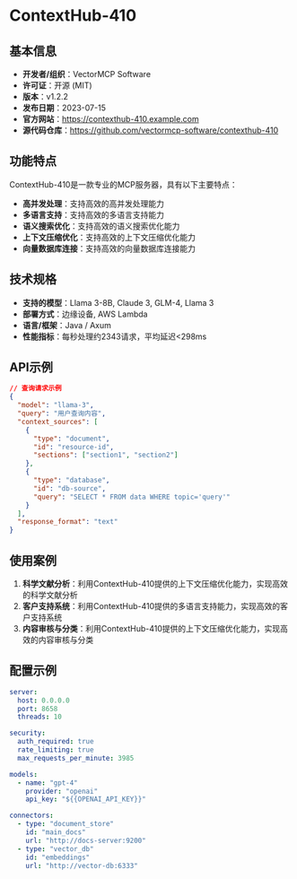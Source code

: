# ContextHub-410

## 基本信息

- **开发者/组织**：VectorMCP Software
- **许可证**：开源 (MIT)
- **版本**：v1.2.2
- **发布日期**：2023-07-15
- **官方网站**：https://contexthub-410.example.com
- **源代码仓库**：https://github.com/vectormcp-software/contexthub-410

## 功能特点

ContextHub-410是一款专业的MCP服务器，具有以下主要特点：

- **高并发处理**：支持高效的高并发处理能力
- **多语言支持**：支持高效的多语言支持能力
- **语义搜索优化**：支持高效的语义搜索优化能力
- **上下文压缩优化**：支持高效的上下文压缩优化能力
- **向量数据库连接**：支持高效的向量数据库连接能力


## 技术规格

- **支持的模型**：Llama 3-8B, Claude 3, GLM-4, Llama 3
- **部署方式**：边缘设备, AWS Lambda
- **语言/框架**：Java / Axum
- **性能指标**：每秒处理约2343请求，平均延迟<298ms

## API示例

```json
// 查询请求示例
{
  "model": "llama-3",
  "query": "用户查询内容",
  "context_sources": [
    {
      "type": "document",
      "id": "resource-id",
      "sections": ["section1", "section2"]
    },
    {
      "type": "database",
      "id": "db-source",
      "query": "SELECT * FROM data WHERE topic='query'"
    }
  ],
  "response_format": "text"
}
```

## 使用案例

1. **科学文献分析**：利用ContextHub-410提供的上下文压缩优化能力，实现高效的科学文献分析
2. **客户支持系统**：利用ContextHub-410提供的多语言支持能力，实现高效的客户支持系统
3. **内容审核与分类**：利用ContextHub-410提供的上下文压缩优化能力，实现高效的内容审核与分类


## 配置示例

```yaml
server:
  host: 0.0.0.0
  port: 8658
  threads: 10

security:
  auth_required: true
  rate_limiting: true
  max_requests_per_minute: 3985

models:
  - name: "gpt-4"
    provider: "openai"
    api_key: "${{OPENAI_API_KEY}}"

connectors:
  - type: "document_store"
    id: "main_docs"
    url: "http://docs-server:9200"
  - type: "vector_db"
    id: "embeddings"
    url: "http://vector-db:6333"
```